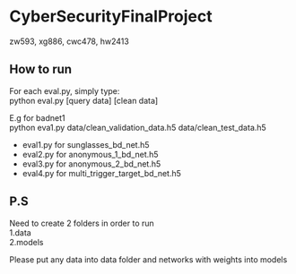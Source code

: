 # CyberSecurityFinalProject
zw593, xg886, cwc478, hw2413 


## How to run
For each eval.py, simply type:  
python eval.py [query data] [clean data]   

E.g for badnet1  
python eva1.py data/clean_validation_data.h5 data/clean_test_data.h5

- eval1.py for sunglasses_bd_net.h5
- eval2.py for anonymous_1_bd_net.h5
- eval3.py for anonymous_2_bd_net.h5
- eval4.py for multi_trigger_target_bd_net.h5

## P.S
Need to create 2 folders in order to run  
1.data  
2.models    

Please put any data into data folder and networks with weights into models
